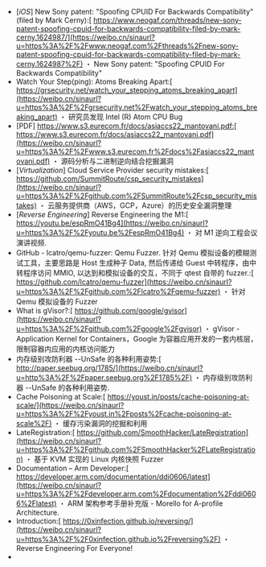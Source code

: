 * [*iOS*] New Sony patent: "Spoofing CPUID For Backwards Compatibility" (filed by Mark Cerny):[
  https://www.neogaf.com/threads/new-sony-patent-spoofing-cpuid-for-backwards-compatibility-filed-by-mark-cerny.1624987/](https://weibo.cn/sinaurl?u=https%3A%2F%2Fwww.neogaf.com%2Fthreads%2Fnew-sony-patent-spoofing-cpuid-for-backwards-compatibility-filed-by-mark-cerny.1624987%2F)
  ・ New Sony patent: "Spoofing CPUID For Backwards Compatibility" 
* Watch Your Step(ping): Atoms Breaking Apart:[
  https://grsecurity.net/watch_your_stepping_atoms_breaking_apart](https://weibo.cn/sinaurl?u=https%3A%2F%2Fgrsecurity.net%2Fwatch_your_stepping_atoms_breaking_apart)
  ・ 研究员发现 Intel (R) Atom CPU Bug
* [PDF] https://www.s3.eurecom.fr/docs/asiaccs22_mantovani.pdf:[
  https://www.s3.eurecom.fr/docs/asiaccs22_mantovani.pdf](https://weibo.cn/sinaurl?u=https%3A%2F%2Fwww.s3.eurecom.fr%2Fdocs%2Fasiaccs22_mantovani.pdf)
  ・ 源码分析与二进制逆向结合挖掘漏洞
* [*Virtualization*] Cloud Service Provider security mistakes:[
  https://github.com/SummitRoute/csp_security_mistakes](https://weibo.cn/sinaurl?u=https%3A%2F%2Fgithub.com%2FSummitRoute%2Fcsp_security_mistakes)
  ・ 云服务提供商（AWS，GCP，Azure）的历史安全漏洞整理
* [*Reverse Engineering*] Reverse Engineering the M1:[
  https://youtu.be/espRmO41Bg4](https://weibo.cn/sinaurl?u=https%3A%2F%2Fyoutu.be%2FespRmO41Bg4)
  ・ 对 M1 逆向工程会议演讲视频. 
* GitHub - lcatro/qemu-fuzzer: Qemu Fuzzer. 针对 Qemu 模拟设备的模糊测试工具，主要思路是 Host 生成种子 Data, 然后传递给 Guest 中转程序，由中转程序访问 MMIO, 以达到和模拟设备的交互，不同于 qtest 自带的 fuzzer.:[
  https://github.com/lcatro/qemu-fuzzer](https://weibo.cn/sinaurl?u=https%3A%2F%2Fgithub.com%2Flcatro%2Fqemu-fuzzer)
  ・ 针对 Qemu 模拟设备的 Fuzzer
* What is gVisor?:[
  https://github.com/google/gvisor](https://weibo.cn/sinaurl?u=https%3A%2F%2Fgithub.com%2Fgoogle%2Fgvisor)
  ・ gVisor - Application Kernel for Containers，Google 为容器应用开发的一套内核层，限制容器内应用的内核访问能力
* 内存级别攻防利器 --UnSafe 的各种利用姿势:[
  http://paper.seebug.org/1785/](https://weibo.cn/sinaurl?u=http%3A%2F%2Fpaper.seebug.org%2F1785%2F)
  ・ 内存级别攻防利器 --UnSafe 的各种利用姿势.
* Cache Poisoning at Scale:[
  https://youst.in/posts/cache-poisoning-at-scale/](https://weibo.cn/sinaurl?u=https%3A%2F%2Fyoust.in%2Fposts%2Fcache-poisoning-at-scale%2F)
  ・ 缓存污染漏洞的挖掘和利用
* LateRegistration:[
  https://github.com/SmoothHacker/LateRegistration](https://weibo.cn/sinaurl?u=https%3A%2F%2Fgithub.com%2FSmoothHacker%2FLateRegistration)
  ・ 基于 KVM 实现的 Linux 内核快照 Fuzzer
* Documentation – Arm Developer:[
  https://developer.arm.com/documentation/ddi0606/latest](https://weibo.cn/sinaurl?u=https%3A%2F%2Fdeveloper.arm.com%2Fdocumentation%2Fddi0606%2Flatest)
  ・ ARM 架构参考手册补充版 - Morello for A-profile Architecture.
* Introduction:[
  https://0xinfection.github.io/reversing/](https://weibo.cn/sinaurl?u=https%3A%2F%2F0xinfection.github.io%2Freversing%2F)
  ・ Reverse Engineering For Everyone!
* 